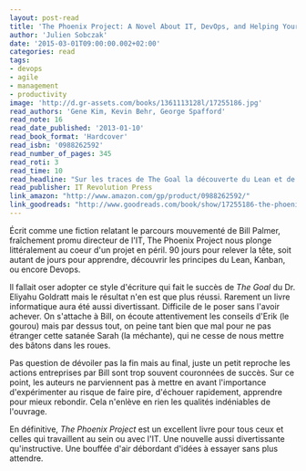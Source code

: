 ```yaml
---
layout: post-read
title: 'The Phoenix Project: A Novel About IT, DevOps, and Helping Your Business Win'
author: 'Julien Sobczak'
date: '2015-03-01T09:00:00.002+02:00'
categories: read
tags:
- devops
- agile
- management
- productivity
image: 'http://d.gr-assets.com/books/1361113128l/17255186.jpg'
read_authors: 'Gene Kim, Kevin Behr, George Spafford'
read_note: 16
read_date_published: '2013-01-10'
read_book_format: 'Hardcover'
read_isbn: '0988262592'
read_number_of_pages: 345
read_roti: 3
read_time: 10
read_headline: "Sur les traces de The Goal la découverte du Lean et de Devops. Une très bonne surprise !"
read_publisher: IT Revolution Press
link_amazon: "http://www.amazon.com/gp/product/0988262592/"
link_goodreads: "http://www.goodreads.com/book/show/17255186-the-phoenix-project"
---
```



Écrit comme une fiction relatant le parcours mouvementé de Bill Palmer, fraîchement promu directeur de l'IT, The Phoenix Project nous plonge littéralement au coeur d'un projet en péril. 90 jours pour relever la tête, soit autant de jours pour apprendre, découvrir les principes du Lean, Kanban, ou encore Devops.

Il fallait oser adopter ce style d'écriture qui fait le succès de *The Goal* du Dr. Eliyahu Goldratt mais le résultat n'en est que plus réussi. Rarement un livre informatique aura été aussi divertissant. Difficile de le poser sans l'avoir achever. On s'attache à Bill, on écoute attentivement les conseils d'Erik (le gourou) mais par dessus tout, on peine tant bien que mal pour ne pas étranger cette satanée Sarah (la méchante), qui ne cesse de nous mettre des bâtons dans les roues.

Pas question de dévoiler pas la fin mais au final, juste un petit reproche les actions entreprises par Bill sont trop souvent couronnées de succès. Sur ce point, les auteurs ne parviennent pas à mettre en avant l'importance d'expérimenter au risque de faire pire, d'échouer rapidement, apprendre pour mieux rebondir. Cela n'enlève en rien les qualités indéniables de l'ouvrage.

En définitive, *The Phoenix Project* est un excellent livre pour tous ceux et celles qui travaillent au sein ou avec l'IT. Une nouvelle aussi divertissante qu'instructive. Une bouffée d'air débordant d'idées à essayer sans plus attendre.

